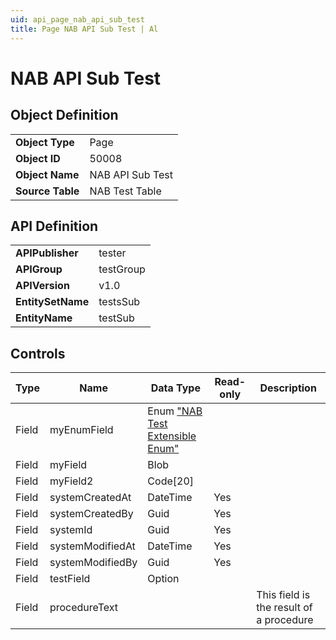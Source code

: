 ```yaml
---
uid: api_page_nab_api_sub_test
title: Page NAB API Sub Test | Al
---
```

# NAB API Sub Test

## Object Definition

<table>
<tr><td><b>Object Type</b></td><td>Page</td></tr>
<tr><td><b>Object ID</b></td><td>50008</td></tr>
<tr><td><b>Object Name</b></td><td>NAB API Sub Test</td></tr>
<tr><td><b>Source Table</b></td><td>NAB Test Table</td></tr>
</table>

## API Definition

<table>
<tr><td><b>APIPublisher</b></td><td>tester</td></tr>
<tr><td><b>APIGroup</b></td><td>testGroup</td></tr>
<tr><td><b>APIVersion</b></td><td>v1.0</td></tr>
<tr><td><b>EntitySetName</b></td><td>testsSub</td></tr>
<tr><td><b>EntityName</b></td><td>testSub</td></tr>
</table>

## Controls

| Type | Name | Data Type | Read-only | Description |
| ---- | ------- | ------- | ----------- | ------------- |
| Field | myEnumField | Enum ["NAB Test Extensible Enum"](../enum-nab-test-extensible-enum/index.md) |  |  |
| Field | myField | Blob |  |  |
| Field | myField2 | Code[20] |  |  |
| Field | systemCreatedAt | DateTime | Yes |  |
| Field | systemCreatedBy | Guid | Yes |  |
| Field | systemId | Guid | Yes |  |
| Field | systemModifiedAt | DateTime | Yes |  |
| Field | systemModifiedBy | Guid | Yes |  |
| Field | testField | Option |  |  |
| Field | procedureText |  |  | This field is the result of a procedure |
